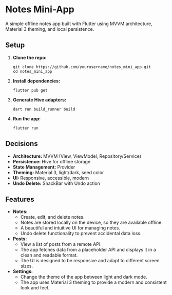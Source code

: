 # Notes Mini-App

A simple offline notes app built with Flutter using MVVM architecture, Material 3 theming, and local persistence.


## Setup

1. **Clone the repo:**
   ```
   git clone https://github.com/yourusername/notes_mini_app.git
   cd notes_mini_app
   ```

2. **Install dependencies:**
   ```
   flutter pub get
   ```

3. **Generate Hive adapters:**
   ```
   dart run build_runner build
   ```

4. **Run the app:**
   ```
   flutter run
   ```

## Decisions

- **Architecture:** MVVM (View, ViewModel, Repository/Service)
- **Persistence:** Hive for offline storage
- **State Management:** Provider
- **Theming:** Material 3, light/dark, seed color
- **UI:** Responsive, accessible, modern
- **Undo Delete:** SnackBar with Undo action

## Features

- **Notes:**
    - Create, edit, and delete notes.
    - Notes are stored locally on the device, so they are available offline.
    - A beautiful and intuitive UI for managing notes.
    - Undo delete functionality to prevent accidental data loss.
- **Posts:**
    - View a list of posts from a remote API.
    - The app fetches data from a placeholder API and displays it in a clean and readable format.
    - The UI is designed to be responsive and adapt to different screen sizes.
- **Settings:**
    - Change the theme of the app between light and dark mode.
    - The app uses Material 3 theming to provide a modern and consistent look and feel.